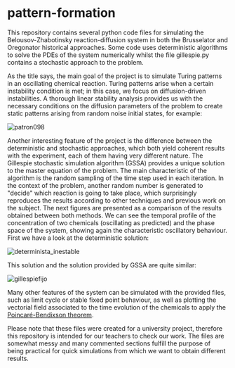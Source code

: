 # pattern-formation
This repository contains several python code files for simulating the Belousov-Zhabotinsky reaction-diffusion system in both the Brusselator and Oregonator historical approaches. Some code uses deterministic algorithms to solve the PDEs of the system numerically whilst the file gillespie.py contains a stochastic approach to the problem.

As the title says, the main goal of the project is to simulate Turing patterns in an oscillating chemical reaction. Turing patterns arise when a certain instability condition is met; in this case, we focus on diffusion-driven instabilities. A thorough linear stability analysis provides us with the necessary conditions on the diffusion parameters of the problem to create static patterns arising from random noise initial states, for example:

![patron098](https://user-images.githubusercontent.com/86519267/123764712-5455d400-d8c5-11eb-95f4-c8f9490c16c4.png)

Another interesting feature of the project is the difference between the deterministic and stochastic approaches, which both yield coherent results with the experiment, each of them having very different nature. The Gillespie stochastic simulation algorithm (GSSA) provides a unique solution to the master equation of the problem. The main characteristic of the algorithm is the random sampling of the time step used in each iteration. In the context of the problem, another random number is generated to "decide" which reaction is going to take place, which surprisingly reproduces the results according to other techniques and previous work on the subject. The next figures are presented as a comparison of the results obtained between both methods. We can see the temporal profile of the concentration of two chemicals (oscillating as predicted) and the phase space of the system, showing again the characteristic oscillatory behaviour. First we have a look at the deterministic solution:

![determinista_inestable](https://user-images.githubusercontent.com/86519267/123767324-a861b800-d8c7-11eb-904a-dfeef8656446.png)

This solution and the solution provided by GSSA are quite similar:

![gillespiefijo](https://user-images.githubusercontent.com/86519267/123766370-ee6a4c00-d8c6-11eb-9660-994c7ec513c0.png)

Many other features of the system can be simulated with the provided files, such as limit cycle or stable fixed point behaviour, as well as plotting the vectorial field associated to the time evolution of the chemicals to apply the [Poincaré-Bendixson theorem](http://www.cds.caltech.edu/archive/help/uploads/wiki/files/179/lecture5Bs.pdf).

Please note that these files were created for a university project, therefore this repository is intended for our teachers to check our work. The files are somewhat messy and many commented sections fulfill the purpose of being practical for quick simulations from which we want to obtain different results.
